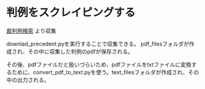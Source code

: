 # 判例をスクレイピングする
[裁判例検索](https://www.courts.go.jp/app/hanrei_jp/search1?reload=1) より収集

downlad_precedent.pyを実行することで収集できる。
pdf_filesフォルダが作成され、その中に収集した判例のpdfが保存される。  
  
その後、pdfファイルだと扱いづらいため、pdfファイルをtxtファイルに変換するために、convert_pdf_to_text.pyを使う。text_filesフォルダが作成され、その中の出力される。